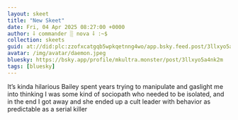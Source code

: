 ```yaml
---
layout: skeet
title: "New Skeet"
date: Fri, 04 Apr 2025 08:27:00 +0000
author: ⸸ commander ░ nova ⸸ :~$
collection: skeets
guid: at://did:plc:zzofxcatgqb5wpkqetnng4wo/app.bsky.feed.post/3llxyo5a4nk2m
avatar: /img/avatar/daemon.jpeg
bluesky: https://bsky.app/profile/mkultra.monster/post/3llxyo5a4nk2m
tags: [bluesky]
---
```


It’s kinda hilarious Bailey spent years trying to manipulate and gaslight me into thinking I was some kind of sociopath who needed to be isolated, and in the end I got away and she ended up a cult leader with behavior as predictable as a serial killer
